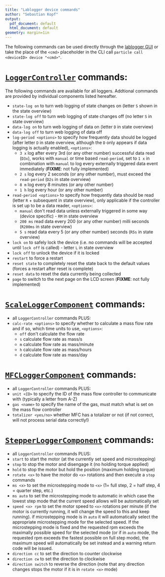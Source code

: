 ```yaml
---
title: "Lablogger device commands"
author: "Sebastian Kopf"
output:
  pdf_document: default
  html_document: default
geometry: margin=1in
---
```


The following commands can be used directly through the [lablogger GUI](https://github.com/KopfLab/lablogger) or take the place of the `<cmd>` placeholder in the CLI call `particle call <deviceID> device "<cmd>"`.

# [`LoggerController`](/src/modules/logger/LoggerController.h) commands:

The following commands are available for all loggers. Addtional commands are provided by individual components listed hereafter.

  - `state-log on` to turn web logging of state changes on (letter `S` shown in the state overview)
  - `state-log off` to turn web logging of state changes off (no letter `S` in state overview)
  - `data-log on` to turn web logging of data on (letter `D` in state overview)
  - `data-log off` to turn web logging of data off
  - `log-period <options>` to specify how frequently data should be logged (after letter `D` in state overview, although the `D` only appears if data logging is actually enabled), `<options>`:
    - `3 x` log after every 3rd (or any other number) successful data read (`D3x`), works with `manual` or time based `read-period`, set to `1 x` in combination with `manual` to log every externally triggered data event immediately (**FIXME**: not fully implemented)
    - `2 s` log every 2 seconds (or any other number), must exceed the `read-period` (`D2s` in state overview)
    - `8 m` log every 8 minutes (or any other number)
    - `1 h` log every hour (or any other number)
  - `read-period <options>` to specify how frequently data should be read (letter `R` + subsequent in state overview), only applicable if the controller is set up to be a data reader, `<options>`:
    - `manual` don't read data unless externally triggered in some way (device specific) - `RM` in state overview
    - `200 ms` read data every 200 (or any other number) milli seconds (`R200ms` in state overview)
    - `5 s` read data every 5 (or any other number) seconds (`R5s` in state overview)
  - `lock on` to safely lock the device (i.e. no commands will be accepted until `lock off` is called) - letter `L` in state overview
  - `lock off` to unlock the device if it is locked
  - `restart` to force a restart
  - `reset state` to completely reset the state back to the default values (forces a restart after reset is complete)
  - `reset data` to reset the data currently being collected
  - `page` to switch to the next page on the LCD screen (**FIXME**: not fully implemented)

# [`ScaleLoggerComponent`](/src/modules/scale/ScaleLoggerComponent.h) commands:

  - all `LoggerController` commands PLUS:
  - `calc-rate <options>` to specify whether to calculate a mass flow rate and if so, which time units to use, `<options>`:
    - `off` don't calculate the flow rate
    - `s` calculate flow rate as mass/s
    - `m` calculate flow rate as mass/minute
    - `h` calculate flow rate as mass/hours
    - `d` calculate flow rate as mass/day

# [`MFCLoggerComponent`](/src/modules/mfc/MFCLoggerComponent.h) commands:

  - all `LoggerController` commands PLUS:
  - `unit <ID>` to specify the ID of the mass flow controller to communicate with (typically a letter from A-Z)
  - `gas <name>` to specify the name of the gas, must match what is set on the mass flow controller
  - `totalizer <yes/no>` whether MFC has a totalizer or not (if not correct, will not process serial data correctly!)

# [`StepperLoggerComponent`](/src/modules/mfc/StepperLoggerComponent.h) commands:

  - all `LoggerController` commands PLUS:
  - `start` to start the motor (at the currently set speed and microstepping)
  - `stop` to stop the motor and disengage it (no holding torque applied)
  - `hold` to stop the motor but hold the position (maximum holding torque)
  - `rotate <x>` to have the motor do `<x>` rotations and then execute a `stop` commands
  - `ms <x>` to set the microstepping mode to `<x>` (1= full step, 2 = half step, 4 = quarter step, etc.)
  - `ms auto` to set the microstepping mode to automatic in which case the lowest step mode that the current speed allows will be automatically set
  - `speed <x> rpm` to set the motor speed to `<x>` rotations per minute (if the motor is currently running, it will change the speed to this and keep running). if microstepping mode is in `auto` it will automatically select the appropriate microstepping mode for the selected speed. If the microstepping mode is fixed and the requested rpm exceeds the maximally possible speed for the selected mode (or if in `auto` mode, the requested rpm exceeds the fastest possible on full step mode), the maximum speed will automatically be set instead and a warning return code will be issued.
  - `direction cc` to set the direction to counter clockwise
  - `direction cw` to set the direction to clockwise
  - `direction switch` to reverse the direction (note that any direction changes stops the motor if it is in `rotate <x>` mode)
